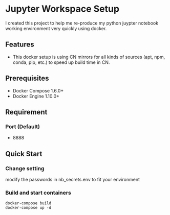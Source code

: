 # Jupyter Workspace Setup
I created this project to help me re-produce my python juypter notebook working environment very quickly using docker.
## Features
* This docker setup is using CN mirrors for all kinds of sources (apt, npm, conda, pip, etc.) to speed up build time in CN. 
## Prerequisites
* Docker Compose 1.6.0+
* Docker Engine 1.10.0+

## Requirement
### Port (Default)
* 8888

## Quick Start
### Change setting
modify the passwords in nb_secrets.env  to fit your environment

### Build and start containers 
```
docker-compose build
docker-compose up -d
```
